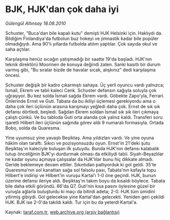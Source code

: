 # BJK, HJK'dan çok daha iyi

*Gülengül Altınsay 18.08.2010*

<div class="yazi"><p>Schuster, "Buca'dan bile kapalı kutu" demişti HJK Helsinki için. Haklıydı da. Bildiğim Finlandiya'da futbolun buz hokeyi ve jimnastik kadar bile popüler olmadığıydı. Ama 90'lı yıllarda futbolda atılım yaptılar. Çok sayıda okul ve saha açtılar.</p>
<p>Karşılaşma henüz sıcağın yatışmadığı bir saatte 19'da başladı. HJK'nın teknik direktörü Moorinen de konuya değindi zaten. Sanki kasıtlı bir durum varmış gibi, "Bu sıralar bizde de havalar sıcak, alışkınız" dedi karşılaşma öncesi.</p>
<p>Schuster değişik bir kadro çıkarmıştı sahaya. Üç yerli oyuncu vardı yalnızca; İsmail, Ekrem ve tabii kaleci Cenk. Schuster defansın sağıyla soluyla çok uğraşıyor. Bu kez solda İsmail sağda Ekrem vardı. Göbekte Zapo'yla, Ferrari. Önlerinde Ernst ve Guti. Tabata da bu ikiliyi üçlemesi gerekiyordu ama o daha çok ileri üçlünün arasına karışmayı yeğledi daha çok. Ernst de sık sık defansı dörtledi, beşledi. Sağdan Ekrem soldan İsmail sık sık ileri çıkmaya çalıştı çünkü. Ve bu tabloda Guti orta alanda çok yalnız kaldı. Transferi soru işaretli Hilbert ileri üçlünün sağında görev aldı 9 numaralı formasıyla. Ortada Bobo, solda da Quaresma.</p>
<p>Yine uyumsuz yine yavaştı Beşiktaş. Ama yıldızları vardı. Ve yine oyuna hâkim olan taraftı. Sıkıcı ve pozisyonsuzdu oyun. Ernst'in 21'deki şutu Beşiktaş'ın kaleciyle buluşan ilk şutuydu. Bunda HJK'nın defansı kalabalık tutup önceliğinin BJK'yı durdurmak olması da etkiliydi tabii. Siyah-Beyazlılar ne kadar oyunu açmaya çalışsalar da HJK'lılar bunu hiç dikkate almadı. Geride beklemeye devam ettiler. Sıkıntıdan patlıyorduk ki gol geldi. 35'te Quaresma'nın sol kanattan sağa sol falsolu pası, Tabata'nın kafayla topu Hilbert'e indirişi ve Hilbert'in vuruşu Kartal'ı 1-0 öne geçirdi. HJK, bunun üzerine defansı ileriye aldı. Beşiktaş'ın takım boyu da kısaldı böylece. Tabata bile daha etkili göründü. 66'da Q7, Guti'nin kısa pasını öylesine güzel bir vuruşla ağlarla buluşturdu ki maçı da bitirdi adeta; 2-0. HJK tüm ümidini yitirmiş gibiydi. Gol gelecekse yine Kartal'dan gelecekti. Yeniden geri çekildi HJK. BJK ise 2-0'da takıldı kaldı. Tur için bu da yeterdi Kartal'a.</p></div>

Kaynak: [taraf.com.tr](http://www.taraf.com.tr:80/gulengul-altinsay/makale-bjk-hjk-dan-cok-daha-iyi.htm), [web.archive.org (arşiv bağlantısı)](http://web.archive.org/web/20100821113332/http://www.taraf.com.tr:80/gulengul-altinsay/makale-bjk-hjk-dan-cok-daha-iyi.htm)

